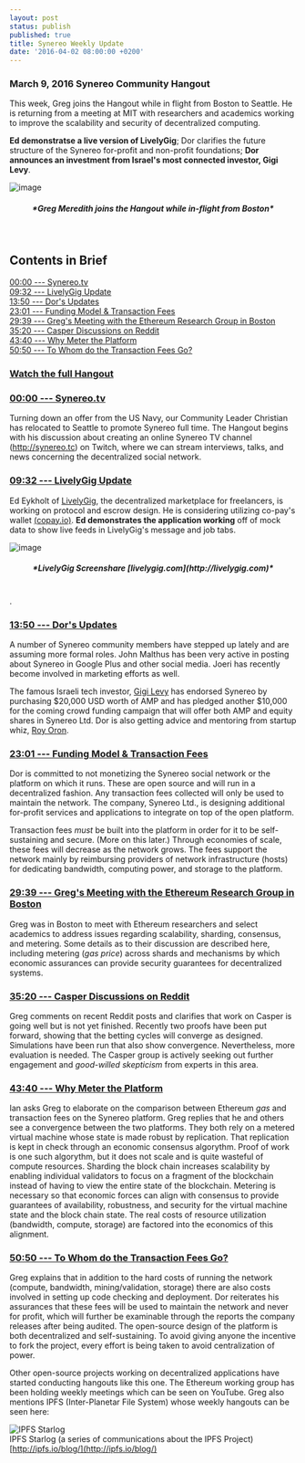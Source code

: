```yaml
---
layout: post
status: publish
published: true
title: Synereo Weekly Update
date: '2016-04-02 08:00:00 +0200'
---
```


### March 9, 2016 Synereo Community Hangout

This week, Greg joins the Hangout while in flight from Boston to Seattle. He is returning from a meeting at MIT with researchers and academics working to improve the scalability and security of decentralized computing.

**Ed demonstratse a live version of LivelyGig**; Dor clarifies the future structure of the Synereo for-profit and non-profit foundations; **Dor announces an investment from Israel's most connected investor, Gigi Levy**. 

![image](http://i.imgur.com/8OItD0o.png)<br>
<h5 style="text-align: center;" markdown="1">*Greg Meredith joins the Hangout while in-flight from Boston*</h5>
<BR>


## Contents in Brief

[00:00 --- Synereo.tv](https://youtu.be/OMYjzSztFs0?t=0)<br>
[09:32 --- LivelyGig Update](https://youtu.be/OMYjzSztFs0?t=9m32s)<br>
[13:50 --- Dor's Updates](https://youtu.be/OMYjzSztFs0?t=13m50s)<br>
[23:01 --- Funding Model & Transaction Fees](https://youtu.be/OMYjzSztFs0?t=23m01s)<br>
[29:39 --- Greg's Meeting with the Ethereum Research Group in Boston](https://youtu.be/OMYjzSztFs0?t=29m39s)<br>
[35:20 --- Casper Discussions on Reddit](https://youtu.be/OMYjzSztFs0?t=35m20s)<br>
[43:40 --- Why Meter the Platform](https://youtu.be/OMYjzSztFs0?t=43m40s)<br>
[50:50 --- To Whom do the Transaction Fees Go?](https://youtu.be/OMYjzSztFs0?t=50m50s)

### [Watch the full Hangout](https://youtu.be/OMYjzSztFs0)

### [00:00 --- Synereo.tv](https://youtu.be/OMYjzSztFs0?t=0)

Turning down an offer from the US Navy, our Community Leader Christian has relocated to Seattle to promote Synereo full time. The Hangout begins with his discussion about creating an online Synereo TV channel (http://synereo.tc) on Twitch, where we can stream interviews, talks, and news concerning the decentralized social network.

### [09:32 --- LivelyGig Update](https://youtu.be/OMYjzSztFs0?t=9m32s)
Ed Eykholt of [LivelyGig](http://livelygig.com), the decentralized marketplace for freelancers, is working on protocol and escrow design. He is considering utilizing co-pay's wallet [(copay.io)](https://copay.io). **Ed demonstrates the application working** off of mock data to show live feeds in LivelyGig's message and job tabs.

![image](http://i.imgur.com/B03KODr.jpg)<br>
<h5 style="text-align: center;" markdown="1">*LivelyGig Screenshare [livelygig.com](http://livelygig.com)*</h5>
<BR>.<br>

### [13:50 --- Dor's Updates](https://youtu.be/2AuXvWjy6T8?t=13m50s)
 A number of Synereo community members have stepped up lately and are assuming more formal roles. John Malthus has been very active in posting about Synereo in Google Plus and other social media. Joeri has recently become involved in marketing efforts as well.

The famous Israeli tech investor, [Gigi Levy](https://en.wikipedia.org/wiki/Gigi_Levy-Weiss) has endorsed Synereo by purchasing $20,000 USD worth of AMP and has pledged another $10,000 for the coming crowd funding campaign that will offer both AMP and equity shares in Synereo Ltd. Dor is also getting advice and mentoring from startup whiz, [Roy Oron](https://www.linkedin.com/in/royoron).

### [23:01 --- Funding Model & Transaction Fees](https://youtu.be/OMYjzSztFs0?t=23m01s)
Dor is committed to not monetizing the Synereo social network or the platform on which it runs. These are open source and will run in a decentralized fashion. Any transaction fees collected will only be used to maintain the network. The company, Synereo Ltd., is designing additional for-profit services and applications to integrate on top of the open platform.

Transaction fees *must* be built into the platform in order for it to be self-sustaining and secure. (More on this later.) Through economies of scale, these fees will decrease as the network grows. The fees support the network mainly by reimbursing providers of network infrastructure (hosts) for dedicating bandwidth, computing power, and storage to the platform.

### [29:39 --- Greg's Meeting with the Ethereum Research Group in Boston](https://youtu.be/OMYjzSztFs0?t=29m39s)
Greg was in Boston to meet with Ethereum researchers and select academics to address issues regarding scalability, sharding, consensus, and metering. Some details as to their discussion are described here, including metering (_gas price_) across shards and mechanisms by which economic assurances can provide security guarantees for decentralized systems.

### [35:20 --- Casper Discussions on Reddit](https://youtu.be/OMYjzSztFs0?t=29m39s)
Greg comments on recent Reddit posts and clarifies that work on Casper is going well but is not yet finished. Recently two proofs have been put forward, showing that the betting cycles will converge as designed. Simulations have been run that also show convergence. Nevertheless, more evaluation is needed. The Casper group is actively seeking out further engagement and _good-willed skepticism_ from experts in this area.

### [43:40 --- Why Meter the Platform](https://youtu.be/OMYjzSztFs0?t=43m40s)
Ian asks Greg to elaborate on the comparison between Ethereum _gas_ and transaction fees on the Synereo platform. Greg replies that he and others see a convergence between the two platforms. They both rely on a metered virtual machine whose state is made robust by replication. That replication is kept in check through an economic consensus algorythm. Proof of work is one such algorythm, but it does not scale and is quite wasteful of compute resources. Sharding the block chain increases scalability by enabling individual validators to focus on a fragment of the blockchain instead of having to view the entire state of the blockchain. Metering is necessary so that economic forces can align with consensus to provide guarantees of availability, robustness, and security for the virtual machine state and the block chain state. The real costs of resource utilization (bandwidth, compute, storage) are factored into the economics of this alignment.

### [50:50 --- To Whom do the Transaction Fees Go?](https://youtu.be/OMYjzSztFs0?t=50m50s)
Greg explains that in addition to the hard costs of running the network (compute, bandwidth, mining/validation, storage) there are also costs involved in setting up code checking and deployment. Dor reiterates his assurances that these fees will be used to maintain the network and never for profit, which will further be examinable through the reports the company releases after being audited. The open-source design of the platform is both decentralized and self-sustaining. To avoid giving anyone the incentive to fork the project, every effort is being taken to avoid centralization of power.

Other open-source projects working on decentralized applications have started conducting hangouts like this one. The Ethereum working group has been holding weekly meetings which can be seen on YouTube. Greg also mentions IPFS (Inter-Planetar File System) whose weekly hangouts can be seen here:

![IPFS Starlog](http://ipfs.io/blog/img/ipfs-logo-128-ice.png)<br>
IPFS Starlog (a series of communications about the IPFS Project) [http://ipfs.io/blog/](http://ipfs.io/blog/)<br>
